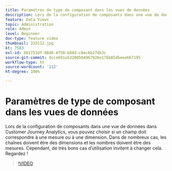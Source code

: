 ```yaml
---
title: Paramètres de type de composant dans les vues de données
description: Lors de la configuration de composants dans une vue de données dans Customer Journey Analytics, vous pouvez choisir si un champ doit correspondre à une mesure ou à une dimension. Dans de nombreux cas, les chaînes doivent être des dimensions et les nombres doivent être des mesures. Cependant, de très bons cas d’utilisation invitent à changer cela. Regardez !
feature: Data Views
topic: Administration
role: Admin
level: Beginner
doc-type: feature video
thumbnail: 333112.jpg
kt: 7583
exl-id: b61753df-08d6-4f50-b84d-c8ec6b27db3c
source-git-commit: dcce691a53200504967926e176b85dbeea667195
workflow-type: ht
source-wordcount: '112'
ht-degree: 100%

---
```


# Paramètres de type de composant dans les vues de données

Lors de la configuration de composants dans une vue de données dans Customer Journey Analytics, vous pouvez choisir si un champ doit correspondre à une mesure ou à une dimension. Dans de nombreux cas, les chaînes doivent être des dimensions et les nombres doivent être des mesures. Cependant, de très bons cas d’utilisation invitent à changer cela. Regardez !

>[!VIDEO](https://video.tv.adobe.com/v/333112/?quality=12&learn=on)
